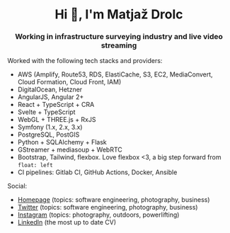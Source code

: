 <h1 align="center">Hi 👋, I'm Matjaž Drolc</h1>
<h3 align="center">Working in infrastructure surveying industry and live video streaming</h3>

Worked with the following tech stacks and providers:
- AWS (Amplify, Route53, RDS, ElastiCache, S3, EC2, MediaConvert, Cloud Formation, Cloud Front, IAM)
- DigitalOcean, Hetzner
- AngularJS, Angular 2+
- React + TypeScript + CRA
- Svelte + TypeScript
- WebGL + THREE.js + RxJS
- Symfony (1.x, 2.x, 3.x)
- PostgreSQL, PostGIS
- Python + SQLAlchemy + Flask
- GStreamer + mediasoup + WebRTC
- Bootstrap, Tailwind, flexbox. Love flexbox <3, a big step forward from `float: left`
- CI pipelines: Gitlab CI, GitHub Actions, Docker, Ansible


Social:
 - <a href="https://drola.si" target="blank">Homepage</a> (topics: software engineering, photography, business)
 - <a href="https://twitter.com/matjazdrolc" target="blank">Twitter</a> (topics: software engineering, photography, business)
 - <a href="https://www.instagram.com/drolchi/" target="blank">Instagram</a>  (topics: photography, outdoors, powerlifting)
 - <a href="https://www.linkedin.com/in/matja%C5%BE-drolc-aa63213a/" target="blank">LinkedIn</a> (the most up to date CV)
